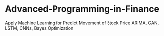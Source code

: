 # Advanced-Programming-in-Finance
Apply Machine Learning for Predict Movement of Stock Price
ARIMA, GAN, LSTM, CNNs, Bayes Optimization 
